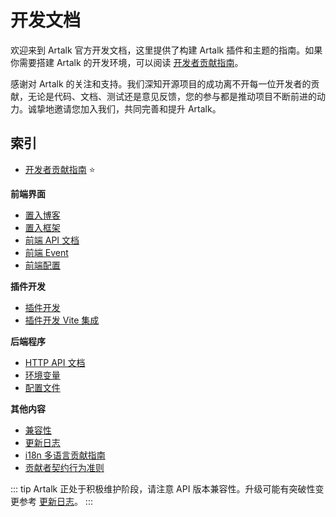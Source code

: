 # 开发文档

欢迎来到 Artalk 官方开发文档，这里提供了构建 Artalk 插件和主题的指南。如果你需要搭建 Artalk 的开发环境，可以阅读 [开发者贡献指南](./contributing.md)。

感谢对 Artalk 的关注和支持。我们深知开源项目的成功离不开每一位开发者的贡献，无论是代码、文档、测试还是意见反馈，您的参与都是推动项目不断前进的动力。诚挚地邀请您加入我们，共同完善和提升 Artalk。

## 索引

- [开发者贡献指南](./contributing.md) ⭐️

**前端界面**

- [置入博客](./import-blog.md)
- [置入框架](./import-framework.md)
- [前端 API 文档](./fe-api.md)
- [前端 Event](./event.md)
- [前端配置](../guide/frontend/config.md)

**插件开发**

- [插件开发](./plugin.md)
- [插件开发 Vite 集成](https://github.com/ArtalkJS/Artalk/blob/master/ui/plugin-kit/README.md)

**后端程序**

- <a href="/http-api.html" target="_blank">HTTP API 文档</a>
- [环境变量](../guide/env.md)
- [配置文件](../guide/backend/config.md)

**其他内容**

- [兼容性](../develop/compatibility.md)
- [更新日志](https://github.com/ArtalkJS/Artalk/blob/master/CHANGELOG.md)
- [i18n 多语言贡献指南](../guide/frontend/i18n.md#贡献翻译)
- [贡献者契约行为准则](https://github.com/ArtalkJS/Artalk/blob/master/CODE_OF_CONDUCT.md)

::: tip
Artalk 正处于积极维护阶段，请注意 API 版本兼容性。升级可能有突破性变更参考 [更新日志](https://github.com/ArtalkJS/Artalk/blob/master/CHANGELOG.md)。
:::
